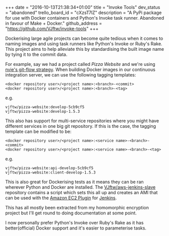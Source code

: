 +++
date = "2016-10-13T21:38:34+01:00"
title = "Invoke Tools"
dev_status = "abandoned"
trello_board_id = "cXzsT7lZ"
description = "A PyPi package for use with Docker containers and Python's Invoke task runner. Abandoned in favour of Make + Docker."
github_address = "https://github.com/VJftw/invoke-tools"
+++

Dockerising large agile projects can become quite tedious when it comes to naming images and using task runners like Python's Invoke or Ruby's Rake.
This project aims to help alleviate this by standardising the built image name by tying it to the commit data.


For example, say we had a project called *Pizza Website* and we're using [nvie's git-flow strategy](http://nvie.com/posts/a-successful-git-branching-model/). When building Docker images in our continuous integration server, we can use the following tagging templates:

```
<docker repository user>/<project name>:<branch>-<commit>
<docker repository user>/<project name>:<branch>-<tag>
```
e.g.

```
vjftw/pizza-website:develop-5cb9cf5
vjftw/pizza-website:develop-1.5.3
```

This also has support for multi-service repositories where you might have different services in one big git repository. If this is the case, the tagging template can be modified to be:

```
<docker repository user>/<project name>:<service name>-<branch>-<commit>
<docker repository user>/<project name>:<service name>-<branch>-<tag>
```
e.g.

```
vjftw/pizza-website:api-develop-5cb9cf5
vjftw/pizza-website:client-develop-1.5.3
```

This is also great for Dockerising tests as it means they can be ran wherever Python and Docker are installed. The [VJftw/aws-jenkins-slave](https://github.com/VJftw/aws-jenkins-slave) repository contains a script which sets this all up and creates an AMI that can be used with the [Amazon EC2 Plugin](https://wiki.jenkins-ci.org/display/JENKINS/Amazon+EC2+Plugin) for [Jenkins](https://jenkins.io/).

This has all mostly been extracted from my homomorphic encryption project but I'll get round to doing documentation at some point.

I now personally prefer Python's Invoke over Ruby's Rake as it has better(official) Docker support and it's easier to parameterise tasks.
